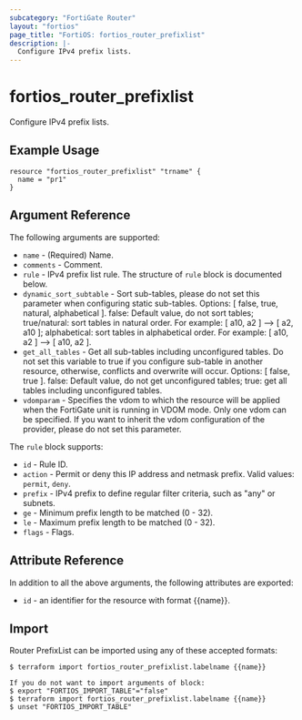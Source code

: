 ```yaml
---
subcategory: "FortiGate Router"
layout: "fortios"
page_title: "FortiOS: fortios_router_prefixlist"
description: |-
  Configure IPv4 prefix lists.
---
```


# fortios_router_prefixlist
Configure IPv4 prefix lists.

## Example Usage

```hcl
resource "fortios_router_prefixlist" "trname" {
  name = "pr1"
}
```

## Argument Reference

The following arguments are supported:

* `name` - (Required) Name.
* `comments` - Comment.
* `rule` - IPv4 prefix list rule. The structure of `rule` block is documented below.
* `dynamic_sort_subtable` - Sort sub-tables, please do not set this parameter when configuring static sub-tables. Options: [ false, true, natural, alphabetical ]. false: Default value, do not sort tables; true/natural: sort tables in natural order. For example: [ a10, a2 ] --> [ a2, a10 ]; alphabetical: sort tables in alphabetical order. For example: [ a10, a2 ] --> [ a10, a2 ].
* `get_all_tables` - Get all sub-tables including unconfigured tables. Do not set this variable to true if you configure sub-table in another resource, otherwise, conflicts and overwrite will occur. Options: [ false, true ]. false: Default value, do not get unconfigured tables; true: get all tables including unconfigured tables. 
* `vdomparam` - Specifies the vdom to which the resource will be applied when the FortiGate unit is running in VDOM mode. Only one vdom can be specified. If you want to inherit the vdom configuration of the provider, please do not set this parameter.

The `rule` block supports:

* `id` - Rule ID.
* `action` - Permit or deny this IP address and netmask prefix. Valid values: `permit`, `deny`.
* `prefix` - IPv4 prefix to define regular filter criteria, such as "any" or subnets.
* `ge` - Minimum prefix length to be matched (0 - 32).
* `le` - Maximum prefix length to be matched (0 - 32).
* `flags` - Flags.


## Attribute Reference

In addition to all the above arguments, the following attributes are exported:
* `id` - an identifier for the resource with format {{name}}.

## Import

Router PrefixList can be imported using any of these accepted formats:
```
$ terraform import fortios_router_prefixlist.labelname {{name}}

If you do not want to import arguments of block:
$ export "FORTIOS_IMPORT_TABLE"="false"
$ terraform import fortios_router_prefixlist.labelname {{name}}
$ unset "FORTIOS_IMPORT_TABLE"
```
